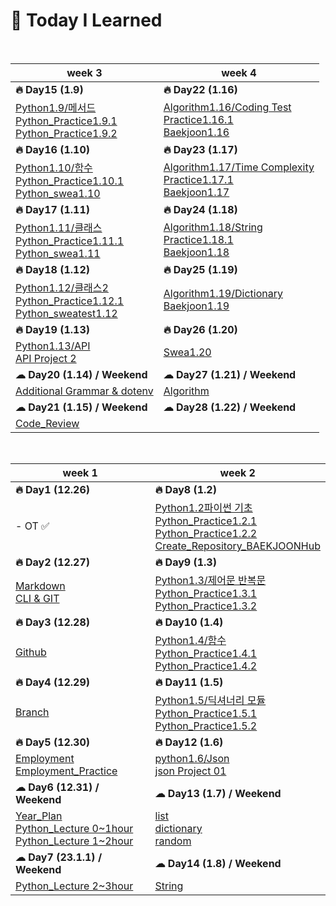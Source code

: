 # 💭 Today I Learned

<br/>

|week 3|week 4|
|--|--|
|**🔥 Day15 (1.9)**|**🔥 Day22 (1.16)**|
|[Python1.9/메서드](https://github.com/Code-Sloth/TIL/blob/master/kdt_week3/python_1.9.md) <br/> [Python_Practice1.9.1](https://github.com/Code-Sloth/TIL/blob/master/kdt_week3/practice1.9.1.py) <br/> [Python_Practice1.9.2](https://github.com/Code-Sloth/TIL/blob/master/kdt_week3/practice1.9.2.py)|[Algorithm1.16/Coding Test](https://github.com/Code-Sloth/TIL/blob/master/kdt_week4/algorithm1.16.md)　　 <br/> [Practice1.16.1](https://github.com/Code-Sloth/TIL/blob/master/kdt_week4/practice1.16.1.py) <br/> [Baekjoon1.16](https://github.com/Code-Sloth/TIL/blob/master/kdt_week4/boj1.16.py)|
|**🔥 Day16 (1.10)**|**🔥 Day23 (1.17)**|
|[Python1.10/함수](https://github.com/Code-Sloth/TIL/blob/master/kdt_week3/python_1.10.md) <br/> [Python_Practice1.10.1](https://github.com/Code-Sloth/TIL/blob/master/kdt_week3/practice1.10.1.py) <br/> [Python_swea1.10](https://github.com/Code-Sloth/TIL/blob/master/kdt_week3/swea1.10.py)|[Algorithm1.17/Time Complexity](https://github.com/Code-Sloth/TIL/blob/master/kdt_week4/algorithm1.17.md) <br/> [Practice1.17.1](https://github.com/Code-Sloth/TIL/blob/master/kdt_week4/practice1.17.1.py) <br/> [Baekjoon1.17](https://github.com/Code-Sloth/TIL/blob/master/kdt_week4/boj1.17.py)|
|**🔥 Day17 (1.11)**|**🔥 Day24 (1.18)**|
|[Python1.11/클래스](https://github.com/Code-Sloth/TIL/blob/master/kdt_week3/python_1.11.md) <br/> [Python_Practice1.11.1](https://github.com/Code-Sloth/TIL/blob/master/kdt_week3/practice1.11.1.py) <br/> [Python_swea1.11](https://github.com/Code-Sloth/TIL/blob/master/kdt_week3/swea1.11.py)|[Algorithm1.18/String](https://github.com/Code-Sloth/TIL/blob/master/kdt_week4/algorithm1.18.md) <br/> [Practice1.18.1](https://github.com/Code-Sloth/TIL/blob/master/kdt_week4/practice1.18.1.py) <br/> [Baekjoon1.18](https://github.com/Code-Sloth/TIL/blob/master/kdt_week4/boj1.18.py)|
|**🔥 Day18 (1.12)**|**🔥 Day25 (1.19)**|
|[Python1.12/클래스2](https://github.com/Code-Sloth/TIL/blob/master/kdt_week3/python_1.12.md) <br/> [Python_Practice1.12.1](https://github.com/Code-Sloth/TIL/blob/master/kdt_week3/practice1.12.1.py) <br/> [Python_sweatest1.12](https://github.com/Code-Sloth/TIL/blob/master/kdt_week3/pythontest1.12.py)|[Algorithm1.19/Dictionary](https://github.com/Code-Sloth/TIL/blob/master/kdt_week4/algorithm1.19.md) <br/> [Baekjoon1.19](https://github.com/Code-Sloth/TIL/blob/master/kdt_week4/boj1.19.py)|
|**🔥 Day19 (1.13)**|**🔥 Day26 (1.20)**|
|[Python1.13/API](https://github.com/Code-Sloth/TIL/blob/master/kdt_week3/python_1.13.md) <br/> [API Project 2](https://github.com/Code-Sloth/PJT-02)|[Swea1.20](https://github.com/Code-Sloth/TIL/blob/master/kdt_week4/swea1.20.py)|
|**☁ Day20 (1.14) / Weekend**|**☁ Day27 (1.21) / Weekend**|
|[Additional Grammar & dotenv](https://github.com/Code-Sloth/TIL/blob/master/kdt_week3/grammar1.14.md)|[Algorithm](https://github.com/Code-Sloth/TIL/blob/master/kdt_week4/algorithm.md)|
|**☁ Day21 (1.15) / Weekend**|**☁ Day28 (1.22) / Weekend**|
|[Code_Review](https://github.com/Code-Sloth/TIL/tree/master/baek/codereview)||

<br/>

|week 1|week 2|
|--|--|
|**🔥 Day1 (12.26)**|**🔥 Day8 (1.2)**|**🔥 Day15 (1.9)**|
|- OT ✅|[Python1.2파이썬 기초](https://github.com/Code-Sloth/TIL/blob/master/kdt_week2/python_practice/python_1.2.md) <br/> [Python_Practice1.2.1](https://github.com/Code-Sloth/TIL/blob/master/kdt_week2/python_practice/practice1.2.1.py) <br/> [Python_Practice1.2.2](https://github.com/Code-Sloth/TIL/blob/master/kdt_week2/python_practice/practice1.2.2.py) <br/> [Create_Repository_BAEKJOONHub](https://github.com/Code-Sloth/BAEKJOONHub)|
|**🔥 Day2 (12.27)**|**🔥 Day9 (1.3)**|
|[Markdown](https://github.com/Code-Sloth/TIL/blob/master/kdt_week1/markdown.md) <br/> [CLI & GIT](https://github.com/Code-Sloth/TIL/blob/master/kdt_week1/CLI.md)|[Python1.3/제어문 반복문](https://github.com/Code-Sloth/TIL/blob/master/kdt_week2/python_practice/practice1.3.md) <br/> [Python_Practice1.3.1](https://github.com/Code-Sloth/TIL/blob/master/kdt_week2/python_practice/practice1.3.1.py) <br/> [Python_Practice1.3.2](https://github.com/Code-Sloth/TIL/blob/master/kdt_week2/python_practice/practice1.3.2.py)|
|**🔥 Day3 (12.28)**|**🔥 Day10 (1.4)**|
|[Github](https://github.com/Code-Sloth/TIL/blob/master/kdt_week1/github.md)|[Python1.4/함수](https://github.com/Code-Sloth/TIL/blob/master/kdt_week2/python_practice/python_1.4.md) <br/> [Python_Practice1.4.1](https://github.com/Code-Sloth/TIL/blob/master/kdt_week2/python_practice/practice1.4.1.py) <br/> [Python_Practice1.4.2](https://github.com/Code-Sloth/TIL/blob/master/kdt_week2/python_practice/practice1.4.2.py)|
|**🔥 Day4 (12.29)**|**🔥 Day11 (1.5)**|
|[Branch](https://github.com/Code-Sloth/TIL/blob/master/kdt_week1/branch.md)|[Python1.5/딕셔너리 모듈](https://github.com/Code-Sloth/TIL/blob/master/kdt_week2/python_practice/python_1.5.md) <br/> [Python_Practice1.5.1](https://github.com/Code-Sloth/TIL/blob/master/kdt_week2/python_practice/practice1.5.1.py) <br/> [Python_Practice1.5.2](https://github.com/Code-Sloth/TIL/blob/master/kdt_week2/python_practice/practice1.5.2.py)|
|**🔥 Day5 (12.30)**|**🔥 Day12 (1.6)**|
|[Employment](https://github.com/Code-Sloth/TIL/blob/master/kdt_week1/employment_lecture.md) <br/> [Employment_Practice](https://github.com/Code-Sloth/TIL/blob/master/kdt_week1/employment.md)|[python1.6/Json](https://github.com/Code-Sloth/TIL/blob/master/kdt_week2/python_practice/python_1.6.md) <br/> [json Project 01](https://github.com/Code-Sloth/KDT-PJT1)|
|**☁ Day6 (12.31) / Weekend**|**☁ Day13 (1.7) / Weekend**|
|[Year_Plan](https://github.com/Code-Sloth/TIL/blob/master/plan/yearplan.md) <br/> [Python_Lecture 0~1hour](https://github.com/Code-Sloth/TIL/blob/master/python_lecture/python1.py) <br/> [Python_Lecture 1~2hour](https://github.com/Code-Sloth/TIL/blob/master/python_lecture/python2.py)|[list](https://github.com/Code-Sloth/TIL/blob/master/kdt_week2/list.md) <br/> [dictionary](https://github.com/Code-Sloth/TIL/blob/master/kdt_week2/dictionary.md) <br/> [random](https://github.com/Code-Sloth/TIL/blob/master/kdt_week2/import_random.md)|
|**☁ Day7 (23.1.1) / Weekend**|**☁ Day14 (1.8) / Weekend**|
|[Python_Lecture 2~3hour](https://github.com/Code-Sloth/TIL/blob/master/python_lecture/python3.py)|[String](https://github.com/Code-Sloth/TIL/blob/master/kdt_week2/string.md)|


